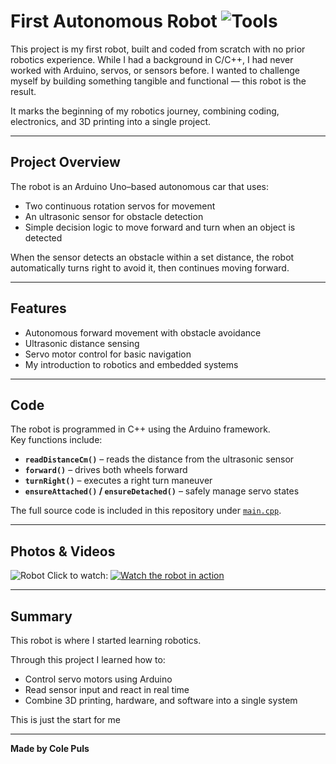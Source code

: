 # First Autonomous Robot ![Tools](https://skillicons.dev/icons?i=arduino,cpp)

This project is my first robot, built and coded from scratch with no prior robotics experience. While I had a background in C/C++, I had never worked with Arduino, servos, or sensors before. I wanted to challenge myself by building something tangible and functional — this robot is the result.  

It marks the beginning of my robotics journey, combining coding, electronics, and 3D printing into a single project.  

---

## Project Overview

The robot is an Arduino Uno–based autonomous car that uses:  
- Two continuous rotation servos for movement  
- An ultrasonic sensor for obstacle detection  
- Simple decision logic to move forward and turn when an object is detected  

When the sensor detects an obstacle within a set distance, the robot automatically turns right to avoid it, then continues moving forward.

---

## Features

- Autonomous forward movement with obstacle avoidance  
- Ultrasonic distance sensing  
- Servo motor control for basic navigation  
- My introduction to robotics and embedded systems  

---

## Code

The robot is programmed in C++ using the Arduino framework.  
Key functions include:  
- **`readDistanceCm()`** – reads the distance from the ultrasonic sensor  
- **`forward()`** – drives both wheels forward  
- **`turnRight()`** – executes a right turn maneuver  
- **`ensureAttached()` / `ensureDetached()`** – safely manage servo states  

The full source code is included in this repository under [`main.cpp`](./main.cpp).

---

## Photos & Videos  
  ![Robot](./assets/IMG_0052.png)
  Click to watch:
  [![Watch the robot in action](https://img.youtube.com/vi/Cd_WDKgfvsY/0.jpg)](https://www.youtube.com/shorts/Cd_WDKgfvsY)

---

## Summary

This robot is where I started learning robotics. 

Through this project I learned how to:  
- Control servo motors using Arduino  
- Read sensor input and react in real time  
- Combine 3D printing, hardware, and software into a single system  

This is just the start for me

---
**Made by Cole Puls**
